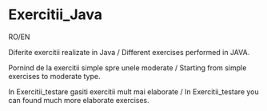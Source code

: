 # Exercitii_Java

RO/EN

Diferite exercitii realizate in Java / Different exercises performed in JAVA.

Pornind de la exercitii simple spre unele moderate / Starting from simple exercises to moderate type.

In Exercitii_testare gasiti exercitii mult mai elaborate / In Exercitii_testare you can found much more elaborate exercises. 
